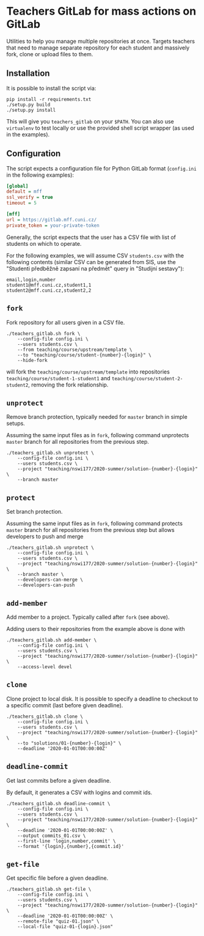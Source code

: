 # Teachers GitLab for mass actions on GitLab

Utilities to help you manage multiple repositories at once.
Targets teachers that need to manage separate repository for each
student and massively fork, clone or upload files to them.

## Installation

It is possible to install the script via:

```shell
pip install -r requirements.txt
./setup.py build
./setup.py install
```

This will give you `teachers_gitlab` on your `$PATH`. You can also
use `virtualenv` to test locally or use the provided shell script
wrapper (as used in the examples).

## Configuration

The script expects a configuration file for Python GitLab
format (`config.ini` in the following examples):

```ini
[global]
default = mff
ssl_verify = true
timeout = 5

[mff]
url = https://gitlab.mff.cuni.cz/
private_token = your-private-token
```

Generally, the script expects that the user has a CSV file with
list of students on which to operate.

For the following examples, we will assume CSV `students.csv` with
the following contents (similar CSV can be generated from SIS,
use the "Studenti předběžně zapsaní na předmět" query in
"Studijní sestavy"):

```csv
email,login,number
student1@mff.cuni.cz,student1,1
student2@mff.cuni.cz,student2,2
```

## `fork`

Fork repository for all users given in a CSV file.

```shell
./teachers_gitlab.sh fork \
    --config-file config.ini \
    --users students.csv \
    --from teaching/course/upstream/template \
    --to "teaching/course/student-{number}-{login}" \
    --hide-fork
```

will fork the `teaching/course/upstream/template` into
repositories `teaching/course/student-1-student1`
and `teaching/course/student-2-student2`, removing the
fork relationship.

## `unprotect`

Remove branch protection, typically needed for `master` branch
in simple setups.

Assuming the same input files as in `fork`, following command
unprotects `master` branch for all repositories from the previous
step.

```shell
./teachers_gitlab.sh unprotect \
    --config-file config.ini \
    --users students.csv \
    --project "teaching/nswi177/2020-summer/solution-{number}-{login}" \
    --branch master
```

## `protect`

Set branch protection.

Assuming the same input files as in `fork`, following command
protects `master` branch for all repositories from the previous
step but allows developers to push and merge

```shell
./teachers_gitlab.sh unprotect \
    --config-file config.ini \
    --users students.csv \
    --project "teaching/nswi177/2020-summer/solution-{number}-{login}" \
    --branch master \
    --developers-can-merge \
    --developers-can-push
```

## `add-member`

Add member to a project. Typically called after `fork` (see above).

Adding users to their repositories from the example above is done with

```shell
./teachers_gitlab.sh add-member \
    --config-file config.ini \
    --users students.csv \
    --project "teaching/nswi177/2020-summer/solution-{number}-{login}" \
    --access-level devel
```

## `clone`

Clone project to local disk. It is possible to specify a deadline to
checkout to a specific commit (last before given deadline).

```shell
./teachers_gitlab.sh clone \
    --config-file config.ini \
    --users students.csv \
    --project "teaching/nswi177/2020-summer/solution-{number}-{login}" \
    --to "solutions/01-{number}-{login}" \
    --deadline '2020-01-01T00:00:00Z'
```

## `deadline-commit`

Get last commits before a given deadline.

By default, it generates a CSV with logins and commit ids.

```shell
./teachers_gitlab.sh deadline-commit \
    --config-file config.ini \
    --users students.csv \
    --project "teaching/nswi177/2020-summer/solution-{number}-{login}" \
    --deadline '2020-01-01T00:00:00Z' \
    --output commits_01.csv \
    --first-line 'login,number,commit' \
    --format '{login},{number},{commit.id}'
```

## `get-file`

Get specific file before a given deadline.

```shell
./teachers_gitlab.sh get-file \
    --config-file config.ini \
    --users students.csv \
    --project "teaching/nswi177/2020-summer/solution-{number}-{login}" \
    --deadline '2020-01-01T00:00:00Z' \
    --remote-file "quiz-01.json" \
    --local-file "quiz-01-{login}.json"
```
